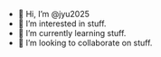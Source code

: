- 👋 Hi, I’m @jyu2025
- 👀 I’m interested in stuff.
- 🌱 I’m currently learning stuff.
- 💞️ I’m looking to collaborate on stuff.

<!---
jyu2025/jyu2025 is a ✨ special ✨ repository because its `README.md` (this file) appears on your GitHub profile.
You can click the Preview link to take a look at your changes.
--->
